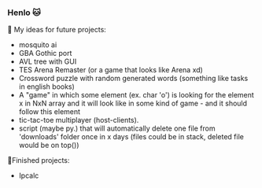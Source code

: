 ### Henlo :cat:

:bookmark_tabs: My ideas for future projects: 
- mosquito ai
- GBA Gothic port
- AVL tree with GUI
- TES Arena Remaster (or a game that looks like Arena xd)
- Crossword puzzle with random generated words (something like tasks in english books)
- A "game" in which some element (ex. char 'o') is looking for the element x in NxN array and it will look like in some kind of game - and it should follow this element
- tic-tac-toe multiplayer (host-clients).
- script (maybe py.) that will automatically delete one file from 'downloads' folder once in x days (files could be in stack, deleted file would be on top())

🌟Finished projects:
- Ipcalc


<!--
**Onarix/Onarix** is a ✨ _special_ ✨ repository because its `README.md` (this file) appears on your GitHub profile.

Here are some ideas to get you started:

- 🔭 I’m currently working on ...
- 🌱 I’m currently learning ...
- 👯 I’m looking to collaborate on ...
- 🤔 I’m looking for help with ...
- 💬 Ask me about ...
- 📫 How to reach me: ...
- 😄 Pronouns: ...
- ⚡ Fun fact: ...
-->
